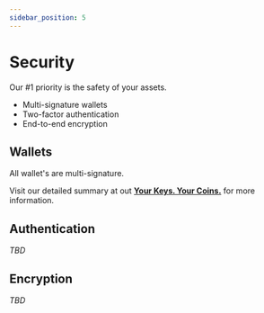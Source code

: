 ```yaml
---
sidebar_position: 5
---
```


# Security

Our #1 priority is the safety of your assets.

- Multi-signature wallets
- Two-factor authentication
- End-to-end encryption


## Wallets

All wallet's are multi-signature.

Visit our detailed summary at out [__Your Keys. Your Coins.__](/your-keys-your-coins) for more information.


## Authentication

_TBD_


## Encryption

_TBD_

